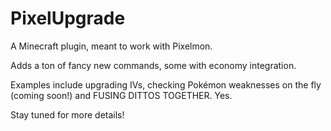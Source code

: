 # PixelUpgrade
A Minecraft plugin, meant to work with Pixelmon. 

Adds a ton of fancy new commands, some with economy integration. 

Examples include upgrading IVs, checking Pokémon weaknesses on the fly (coming soon!) and FUSING DITTOS TOGETHER. Yes.

Stay tuned for more details!
